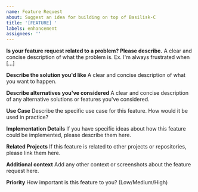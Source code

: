 ```yaml
---
name: Feature Request
about: Suggest an idea for building on top of Basilisk-C
title: '[FEATURE] '
labels: enhancement
assignees: ''
---
```


**Is your feature request related to a problem? Please describe.**
A clear and concise description of what the problem is. Ex. I'm always frustrated when [...]

**Describe the solution you'd like**
A clear and concise description of what you want to happen.

**Describe alternatives you've considered**
A clear and concise description of any alternative solutions or features you've considered.

**Use Case**
Describe the specific use case for this feature. How would it be used in practice?

**Implementation Details**
If you have specific ideas about how this feature could be implemented, please describe them here.

**Related Projects**
If this feature is related to other projects or repositories, please link them here.

**Additional context**
Add any other context or screenshots about the feature request here.

**Priority**
How important is this feature to you? (Low/Medium/High) 